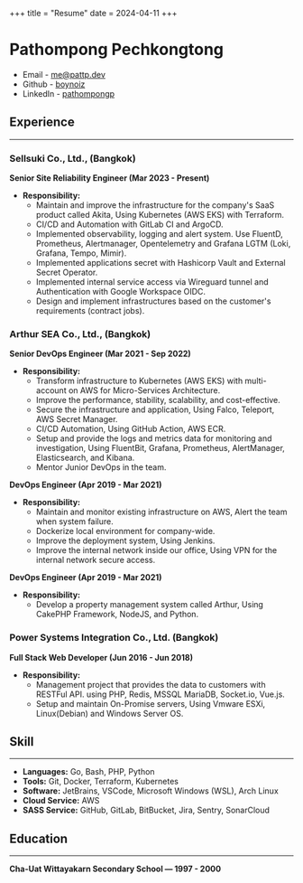 +++
title = "Resume"
date = 2024-04-11
+++

# Pathompong Pechkongtong
* Email - me@pattp.dev
* Github - [boynoiz](https://github.com/boynoiz)
* LinkedIn - [pathompongp](https://www.linkedin.com/in/pathompongp)

## Experience

---
### Sellsuki Co., Ltd., (Bangkok)
**Senior Site Reliability Engineer (Mar 2023 - Present)**
* **Responsibility:**
  - Maintain and improve the infrastructure for the company's SaaS product called Akita, Using Kubernetes (AWS EKS) with Terraform.
  - CI/CD and Automation with GitLab CI and ArgoCD.
  - Implemented observability, logging and alert system. Use FluentD, Prometheus, Alertmanager, Opentelemetry and Grafana LGTM (Loki, Grafana, Tempo, Mimir).
  - Implemented applications secret with Hashicorp Vault and External Secret Operator. 
  - Implemented internal service access via Wireguard tunnel and Authentication with Google Workspace OIDC.
  - Design and implement infrastructures based on the customer's requirements (contract jobs).

### Arthur SEA Co., Ltd., (Bangkok)
**Senior DevOps Engineer (Mar 2021 - Sep 2022)**
* **Responsibility:**
  - Transform infrastructure to Kubernetes (AWS EKS) with multi-account on AWS for Micro-Services Architecture.
  - Improve the performance, stability, scalability, and cost-effective.
  - Secure the infrastructure and application, Using Falco, Teleport, AWS Secret Manager.
  - CI/CD Automation, Using GitHub Action, AWS ECR.
  - Setup and provide the logs and metrics data for monitoring and investigation, Using FluentBit, Grafana, Prometheus, AlertManager, Elasticsearch, and Kibana.
  - Mentor Junior DevOps in the team.

**DevOps Engineer (Apr 2019 - Mar 2021)**
* **Responsibility:**
  - Maintain and monitor existing infrastructure on AWS, Alert the team when system failure.
  - Dockerize local environment for company-wide.
  - Improve the deployment system, Using Jenkins.
  - Improve the internal network inside our office, Using VPN for the internal network secure access.

**DevOps Engineer (Apr 2019 - Mar 2021)**
* **Responsibility:**
  - Develop a property management system called Arthur, Using CakePHP Framework, NodeJS, and Python.

### Power Systems Integration Co., Ltd. (Bangkok)
**Full Stack Web Developer (Jun 2016 - Jun 2018)**
* **Responsibility:**
  - Management project that provides the data to customers with RESTFul API. using PHP, Redis, MSSQL MariaDB, Socket.io, Vue.js.
  - Setup and maintain On-Promise servers, Using Vmware ESXi, Linux(Debian) and Windows Server OS.

## Skill

---
* **Languages:** Go, Bash, PHP, Python
* **Tools:** Git, Docker, Terraform, Kubernetes
* **Software:** JetBrains, VSCode, Microsoft Windows  (WSL), Arch Linux
* **Cloud Service:** AWS
* **SASS Service:** GitHub, GitLab, BitBucket, Jira, Sentry, SonarCloud

## Education

---
**Cha-Uat Wittayakarn Secondary School — 1997 - 2000**
